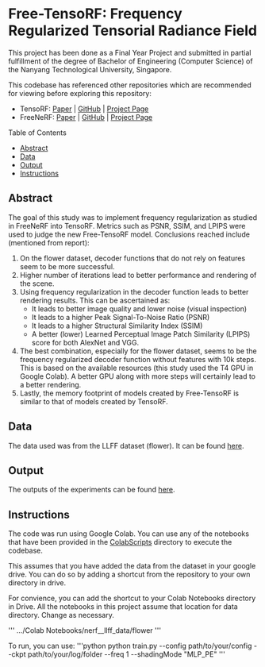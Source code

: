 # Free-TensoRF: Frequency Regularized Tensorial Radiance Field

This project has been done as a Final Year Project and submitted in partial fulfillment of the degree of Bachelor of Engineering (Computer Science) of the Nanyang Technological University, Singapore.

This codebase has referenced other repositories which are recommended for viewing before exploring this repository:

- TensoRF: [Paper](https://arxiv.org/abs/2203.09517) | [GitHub](https://github.com/apchenstu/TensoRF) | [Project Page](https://apchenstu.github.io/TensoRF/)
- FreeNeRF: [Paper](https://arxiv.org/abs/2303.07418) | [GitHub](https://github.com/Jiawei-Yang/FreeNeRF) | [Project Page](https://jiawei-yang.github.io/FreeNeRF/)


Table of Contents

- [Abstract](#Abstract)
- [Data](#Data)
- [Output](#Output)
- [Instructions](#Instructions)


## Abstract
The goal of this study was to implement frequency regularization as studied in FreeNeRF into TensoRF. Metrics such as PSNR, SSIM, and LPIPS were used to judge the new Free-TensoRF model. Conclusions reached include (mentioned from report):
1. On the flower dataset, decoder functions that do not rely on features seem to be more successful.
2. Higher number of iterations lead to better performance and rendering of the scene.
3. Using frequency regularization in the decoder function leads to better rendering results.
This can be ascertained as:
    - It leads to better image quality and lower noise (visual inspection)
    - It leads to a higher Peak Signal-To-Noise Ratio (PSNR)
    - It leads to a higher Structural Similarity Index (SSIM)
    - A better (lower) Learned Perceptual Image Patch Similarity (LPIPS) score for both
AlexNet and VGG.
4. The best combination, especially for the flower dataset, seems to be the frequency
regularized decoder function without features with 10k steps. This is based on the available resources (this study used the T4 GPU in Google Colab). A better GPU along with more steps will certainly lead to a better rendering.
5. Lastly, the memory footprint of models created by Free-TensoRF is similar to that of models created by TensoRF.

## Data

The data used was from the LLFF dataset (flower). It can be found [here](https://drive.google.com/drive/u/0/folders/128yBriW1IG_3NJ5Rp7APSTZsJqdJdfc1).

## Output

The outputs of the experiments can be found [here](https://drive.google.com/drive/u/0/folders/1y7y7N5ejZBKyPjW53xZNfqF6pCoK4twc).

## Instructions

The code was run using Google Colab. You can use any of the notebooks that have been provided in the [ColabScripts](/ColabScripts/) directory to execute the codebase.

This assumes that you have added the data from the dataset in your google drive. You can do so by adding a shortcut from the repository to your own directory in drive. 

For convience, you can add the shortcut to your Colab Notebooks directory in Drive. All the notebooks in this project assume that location for data directory. Change as necessary.

'''
.../Colab Notebooks/nerf__llff_data/flower
'''

To run, you can use:
'''python
python train.py --config path/to/your/config --ckpt path/to/your/log/folder --freq 1 --shadingMode "MLP_PE"
'''
